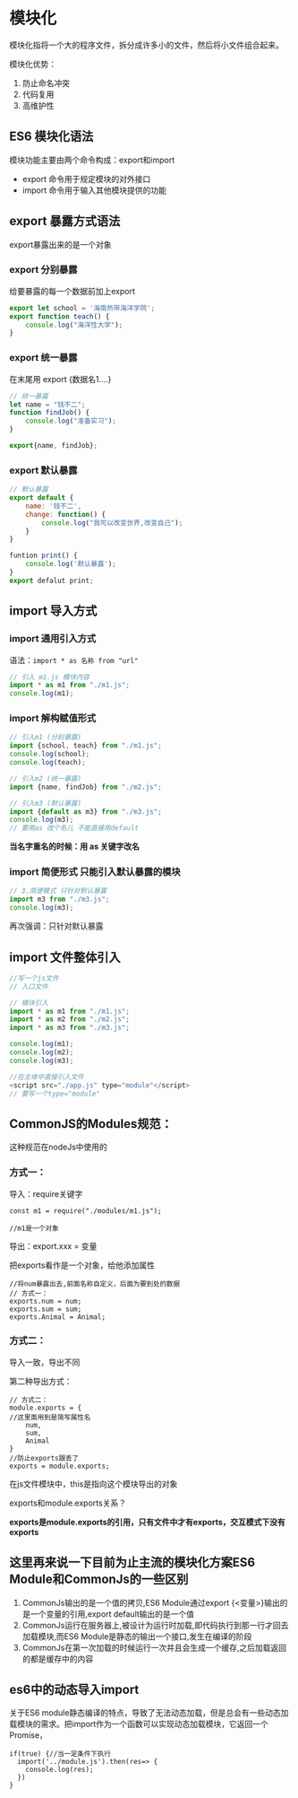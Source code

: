 # 模块化

模块化指将一个大的程序文件，拆分成许多小的文件，然后将小文件组合起来。

模块化优势：

1. 防止命名冲突
2. 代码复用
3. 高维护性

## ES6 模块化语法

模块功能主要由两个命令构成：export和import

* export 命令用于规定模块的对外接口
* import 命令用于输入其他模块提供的功能

## export 暴露方式语法

export暴露出来的是一个对象

### export 分别暴露

给要暴露的每一个数据前加上export

```javascript
export let school = '海南热带海洋学院';
export function teach() {
    console.log("海洋性大学");
}
```

### export 统一暴露

在末尾用 export {数据名1....}

```javascript
// 统一暴露
let name = "钱不二";
function findJob() {
    console.log("准备实习");
}

export{name, findJob};
```

### export 默认暴露

```javascript
// 默认暴露
export default {
    name: '钱不二',
    change: function() {
        console.log("我可以改变世界,改变自己");
    }
}
```

```js
funtion print() {
	console.log('默认暴露');
}
export defalut print;
```



## import 导入方式



### import 通用引入方式

语法：`import * as 名称 from "url"`

```javascript
// 引入 m1.js 模块内容
import * as m1 from "./m1.js";
console.log(m1);
```

### import 解构赋值形式

```javascript
// 引入m1 (分别暴露)
import {school, teach} from "./m1.js";
console.log(school);
console.log(teach);

// 引入m2 (统一暴露)
import {name, findJob} from "./m2.js";

// 引入m3 (默认暴露)
import {default as m3} from "./m3.js";
console.log(m3);
// 要用as 改个名儿 不能直接用default
```

**当名字重名的时候：用 as 关键字改名**

### import 简便形式 只能引入默认暴露的模块

```javascript
// 3.简便模式 只针对默认暴露
import m3 from "./m3.js";
console.log(m3);
```

再次强调：只针对默认暴露

## import 文件整体引入

```javascript
//写一个js文件
// 入口文件

// 模块引入
import * as m1 from "./m1.js";
import * as m2 from "./m2.js";
import * as m3 from "./m3.js";

console.log(m1);
console.log(m2);
console.log(m3);
```

```javascript
//在主体中直接引入文件
<script src="./app.js" type="module"</script>
// 要写一个type="module"
```



## CommonJS的Modules规范：

这种规范在nodeJs中使用的

### 方式一：

导入：require关键字

```nodejs
const m1 = require("./modules/m1.js");

//m1是一个对象
```

导出：export.xxx = 变量

把exports看作是一个对象，给他添加属性

```nodejs
//将num暴露出去,前面名称自定义，后面为要到处的数据
// 方式一：
exports.num = num;
exports.sum = sum;
exports.Animal = Animal;
```

### 方式二：

导入一致，导出不同

第二种导出方式：

```nodejs
// 方式二：
module.exports = {
//这里面用到是简写属性名
    num,
    sum,
    Animal
}
//防止exports跟丢了
exports = module.exports;
```

在js文件模块中，this是指向这个模块导出的对象

exports和module.exports关系？

**exports是module.exports的引用，只有文件中才有exports，交互模式下没有exports**

## 这里再来说一下目前为止主流的模块化方案ES6 Module和CommonJs的一些区别

1. CommonJs输出的是一个值的拷贝,ES6 Module通过export {<变量>}输出的是一个变量的引用,export default输出的是一个值
2. CommonJs运行在服务器上,被设计为运行时加载,即代码执行到那一行才回去加载模块,而ES6 Module是静态的输出一个接口,发生在编译的阶段
3. CommonJs在第一次加载的时候运行一次并且会生成一个缓存,之后加载返回的都是缓存中的内容


## es6中的动态导入import

关于ES6 module静态编译的特点，导致了无法动态加载，但是总会有一些动态加载模块的需求。把import作为一个函数可以实现动态加载模块，它返回一个Promise，

```
if(true) {//当一定条件下执行
  import('../module.js').then(res=> {
  	console.log(res);
  })
}
```



